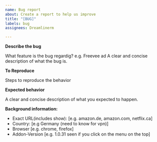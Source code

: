 ```yaml
---
name: Bug report
about: Create a report to help us improve
title: "[BUG]"
labels: bug
assignees: Dreamlinerm

---
```


**Describe the bug**

What feature is the bug regardig? e.g. Freevee ad
A clear and concise description of what the bug is.

**To Reproduce**

Steps to reproduce the behavior

**Expected behavior**

A clear and concise description of what you expected to happen.


**Background information:**
 - Exact URL(includes show): [e.g. amazon.de, amazon.com, netflix.ca]
 - Country: [e.g Germany (need to know for vpn)]
 - Browser [e.g. chrome, firefox]
 - Addon-Version [e.g. 1.0.31 seen if you click on the menu on the top]
